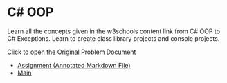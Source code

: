 # C# OOP

Learn all the concepts given in the w3schools content link from C# OOP to C# Exceptions. Learn to create class library projects and console projects.

[Click to open the Original Problem Document](https://docs.google.com/document/d/1pPboD8bowKC17gB7Gp0RKKmh-hC1CBHQtwOhB3WK6VI)

- [Assignment (Annotated Markdown File)](./Assignment.md)
- [Main]()